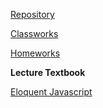 
[   Repository](https://github.com/eneskzlcn/AdvancedProgramming)

[   Classworks](https://eneskzlcn.github.io/AdvancedProgramming/Classworks/)

[   Homeworks](https://eneskzlcn.github.io/AdvancedProgramming/Homeworks/)

**Lecture Textbook**

[   Eloquent Javascript](https://eloquentjavascript.net/)